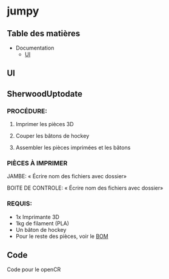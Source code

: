 # jumpy

## Table des matières

* Documentation
	* [UI](/UI#requis)
		


## UI 



## SherwoodUptodate

### PROCÉDURE:

1. Imprimer les pièces 3D

2. Couper les bâtons de hockey

3. Assembler les pièces imprimées et les bâtons

### PIÈCES À IMPRIMER

JAMBE:
« Écrire nom des fichiers avec dossier»

BOITE DE CONTROLE:
« Écrire nom des fichiers avec dossier»

### REQUIS:
* 1x Imprimante  3D
* 1kg de filament (PLA)
* Un bâton de hockey
* Pour le reste des pièces, voir le [BOM](/BOM.pdf)


## Code 
  Code pour le openCR





